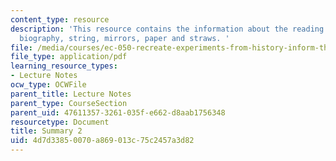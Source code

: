 ```yaml
---
content_type: resource
description: 'This resource contains the information about the reading on Galileo?s
  biography, string, mirrors, paper and straws. '
file: /media/courses/ec-050-recreate-experiments-from-history-inform-the-future-from-the-past-galileo-january-iap-2010/4d7d33850070a869013c75c2457a3d82_MITEC_050IAP10_sum02.pdf
file_type: application/pdf
learning_resource_types:
- Lecture Notes
ocw_type: OCWFile
parent_title: Lecture Notes
parent_type: CourseSection
parent_uid: 47611357-3261-035f-e662-d8aab1756348
resourcetype: Document
title: Summary 2
uid: 4d7d3385-0070-a869-013c-75c2457a3d82
---
```

